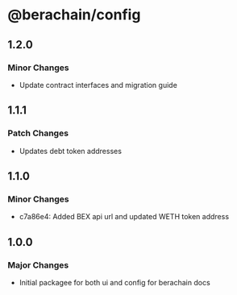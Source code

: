 # @berachain/config

## 1.2.0

### Minor Changes

- Update contract interfaces and migration guide

## 1.1.1

### Patch Changes

- Updates debt token addresses

## 1.1.0

### Minor Changes

- c7a86e4: Added BEX api url and updated WETH token address

## 1.0.0

### Major Changes

- Initial packagee for both ui and config for berachain docs
